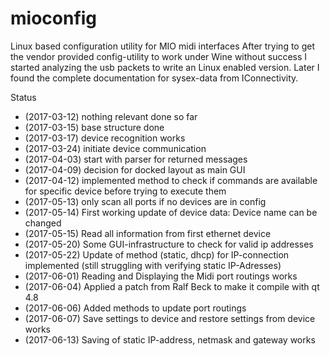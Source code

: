 # mioconfig
Linux based configuration utility for MIO midi interfaces
After trying to get the vendor provided config-utility to work under Wine without success I started analyzing the usb packets to write an Linux enabled version.
Later I found the complete documentation for sysex-data from IConnectivity.

Status
* (2017-03-12) nothing relevant done so far
* (2017-03-15) base structure done
* (2017-03-17) device recognition works
* (2017-03-24) initiate device communication
* (2017-04-03) start with parser for returned messages
* (2017-04-09) decision for docked layout as main GUI 
* (2017-04-12) implemented method to check if commands are available for specific device before trying to execute them
* (2017-05-13) only scan all ports if no devices are in config
* (2017-05-14) First working update of device data: Device name can be changed
* (2017-05-15) Read all information from first ethernet device
* (2017-05-20) Some GUI-infrastructure to check for valid ip addresses
* (2017-05-22) Update of method (static, dhcp) for IP-connection implemented (still struggling with verifying static IP-Adresses)
* (2017-06-01) Reading and Displaying the Midi port routings works
* (2017-06-04) Applied a patch from Ralf Beck to make it compile with qt 4.8
* (2017-06-06) Added methods to update port routings
* (2017-06-07) Save settings to device and restore settings from device works
* (2017-06-13) Saving of static IP-address, netmask and gateway works
